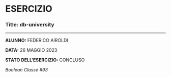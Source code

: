 # ESERCIZIO

### Title: db-university
---
**ALUNNO:** FEDERICO AIROLDI

**DATA:** 26 MAGGIO 2023

**STATO DELL'ESERCIZIO:** CONCLUSO

_Boolean Classe #93_